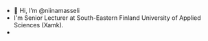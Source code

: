 - 👋 Hi, I’m @niinamasseli
- I'm Senior Lecturer at South-Eastern Finland University of Applied Sciences (Xamk).
- 
